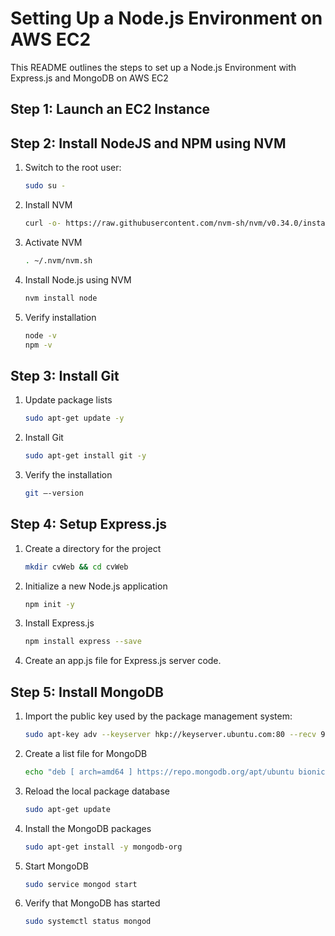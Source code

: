 # Setting Up a Node.js Environment on AWS EC2

This README outlines the steps to set up a Node.js Environment with Express.js and MongoDB on AWS EC2

## Step 1: Launch an EC2 Instance

## Step 2: Install NodeJS and NPM using NVM

1. Switch to the root user:
   ```bash
   sudo su -
   ```
2. Install NVM
   ```bash
   curl -o- https://raw.githubusercontent.com/nvm-sh/nvm/v0.34.0/install.sh | bash
   ```
3. Activate NVM
   ```bash
   . ~/.nvm/nvm.sh
   ```
4. Install Node.js using NVM
   ```bash
   nvm install node
   ```
5. Verify installation
   ```bash
   node -v
   npm -v
   ```
   
## Step 3: Install Git

1. Update package lists
   ```bash
   sudo apt-get update -y
   ```
2. Install Git
   ```bash
   sudo apt-get install git -y
   ```
3. Verify the installation
    ```bash
    git —-version
   ```
    
## Step 4: Setup Express.js

1. Create a directory for the project
   ```bash
   mkdir cvWeb && cd cvWeb
   ```
2. Initialize a new Node.js application
   ```bash
   npm init -y
   ```
3. Install Express.js
    ```bash
    npm install express --save
   ```
4. Create an app.js file for Express.js server code.

## Step 5: Install MongoDB

1. Import the public key used by the package management system:
   ```bash
   sudo apt-key adv --keyserver hkp://keyserver.ubuntu.com:80 --recv 9DA31620334BD75D9DCB49F368818C72E52529D4
   ```
2. Create a list file for MongoDB
   ```bash
   echo "deb [ arch=amd64 ] https://repo.mongodb.org/apt/ubuntu bionic/mongodb-org/4.0 multiverse" | sudo tee /etc/apt/sources.list.d/mongodb-org-4.0.list
   ```
3. Reload the local package database
   ```bash
   sudo apt-get update
   ```
4. Install the MongoDB packages
   ```bash
   sudo apt-get install -y mongodb-org
   ```
5. Start MongoDB
   ```bash
   sudo service mongod start
   ```
6. Verify that MongoDB has started
   ```bash
   sudo systemctl status mongod
   ```



   
